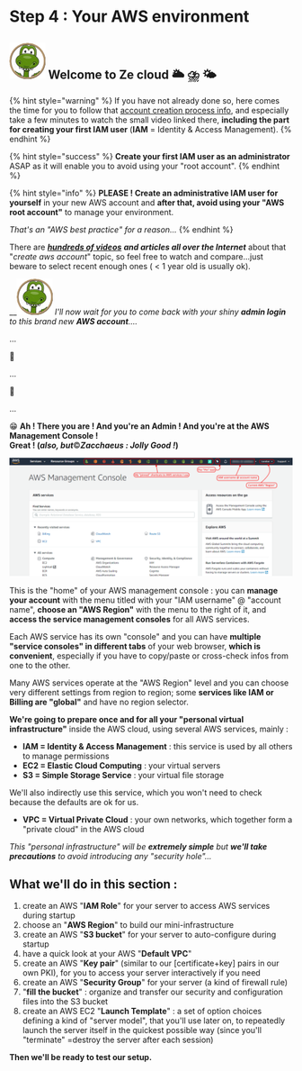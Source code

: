 # Step 4 : Your AWS environment

## ![](../.gitbook/assets/zeferby_dino_64.png) Welcome to Ze cloud 🌥 ⛈ 🌤 

{% hint style="warning" %}
If you have not already done so, here comes the time for you to follow that [account creation process info](../proposed-solution/amazon-web-services.md#how-to-create-an-aws-account), and especially take a few minutes to watch the small video linked there, **including the part for creating your first IAM user** \(**IAM** = Identity & Access Management\).
{% endhint %}

{% hint style="success" %}
**Create your first IAM user as an administrator** ASAP as it will enable you to avoid using your "root account".
{% endhint %}

{% hint style="info" %}
**PLEASE ! Create an administrative IAM user for yourself** in your new AWS account and **after that, avoid using your "AWS root account"** to manage your environment.

_That's an "AWS best practice" for a reason..._
{% endhint %}

There are [_**hundreds of videos**_](https://www.youtube.com/results?search_query=create+aws+account) _**and articles all over the Internet**_ about that "_create aws account_" topic, so feel free to watch and compare...just beware to select recent enough ones \( &lt; 1 year old is usually ok\).



\_\_![](../.gitbook/assets/zeferby_dino_64%20%281%29.png) _I'll now wait for you to come back with your shiny **admin login** to this brand new **AWS account**...._

...

👀 

...

👀 

...

😁 **Ah ! There you are ! And you're an Admin ! And you're at the AWS Management Console !  
Great ! \(**_**also, but**_©_**Zacchaeus : Jolly Good !**_**\)**

![The AWS Management Console](../.gitbook/assets/image%20%2850%29.png)

This is the "home" of your AWS management console : you can **manage your account** with the menu titled with your "IAM username" @ "account name", **choose an "AWS Region"** with the menu to the right of it, and **access the service management consoles** for all AWS services.

Each AWS service has its own "console" and you can have **multiple "service consoles" in different tabs** of your web browser, **which is convenient**, especially if you have to copy/paste or cross-check infos from one to the other.

Many AWS services operate at the "AWS Region" level and you can choose very different settings from region to region; some **services like IAM or Billing are "global"** and have no region selector.



**We're going to prepare once and for all your "personal virtual infrastructure"** inside the AWS cloud, using several AWS services, mainly :

* **IAM = Identity & Access Management** : this service is used by all others to manage permissions
* **EC2 = Elastic Cloud Computing** : your virtual servers
* **S3 = Simple Storage Service** : your virtual file storage

We'll also indirectly use this service, which you won't need to check because the defaults are ok for us.

* **VPC = Virtual Private Cloud** : your own networks, which together form a "private cloud" in the AWS cloud

_This "personal infrastructure" will be **extremely simple** but **we'll take precautions** to avoid introducing any "security hole"..._



## What we'll do in this section :

1. create an AWS "**IAM Role**" for your server to access AWS services during startup
2. choose an "**AWS Region**" to build our mini-infrastructure
3. create an AWS "**S3 bucket**" for your server to auto-configure during startup
4. have a quick look at your AWS "**Default VPC**"
5. create an AWS "**Key pair**" \(similar to our \[certificate+key\] pairs in our own PKI\), for you to access your server interactively if you need
6. create an AWS "**Security Group**" for your server \(a kind of firewall rule\)
7. "**fill the bucket**" : organize and transfer our security and configuration files into the S3 bucket
8. create an AWS EC2 "**Launch Template**" : a set of option choices defining a kind of "server model", that you'll use later on, to repeatedly launch the server itself in the quickest possible way \(since you'll "terminate" =destroy the server after each session\)

**Then we'll be ready to test our setup.**




